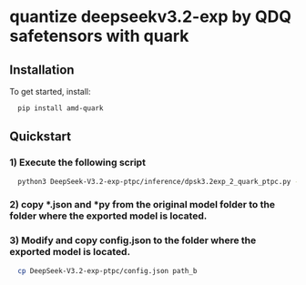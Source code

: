 # quantize deepseekv3.2-exp by QDQ safetensors with quark

## Installation

To get started, install:

```bash
  pip install amd-quark
```

## Quickstart

### 1) Execute the following script

```bash
  python3 DeepSeek-V3.2-exp-ptpc/inference/dpsk3.2exp_2_quark_ptpc.py --input-fp8-hf-path path_a  --output-fp8-hf-path-ptpc path_b
```

### 2) copy *.json and *py from the original model folder to the folder where the exported model is located.

### 3) Modify and copy config.json to the folder where the exported model is located.

```bash
  cp DeepSeek-V3.2-exp-ptpc/config.json path_b
```

